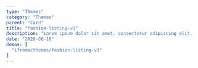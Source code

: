 ```yaml
---
type: "Themes"
category: "Themes"
parent: "Card"
title: "fashion-listing-v1"
description: "Lorem ipsum dolor sit amet, consectetur adipiscing elit. Nunc tempus laoreet leo sit amet iaculis."
date: "2020-06-10"
demos: [
  "iframe/themes/fashion-listing-v1"
]
---
```

